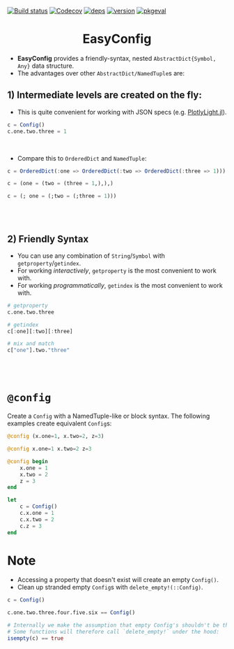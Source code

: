 [![Build status](https://github.com/joshday/EasyConfig.jl/workflows/CI/badge.svg)](https://github.com/joshday/EasyConfig.jl/actions?query=workflow%3ACI+branch%3Amaster)
[![Codecov](https://codecov.io/gh/joshday/EasyConfig.jl/branch/master/graph/badge.svg)](https://codecov.io/gh/joshday/EasyConfig.jl)
[![deps](https://juliahub.com/docs/EasyConfig/deps.svg)](https://juliahub.com/ui/Packages/EasyConfig/tMFix?t=2)
[![version](https://juliahub.com/docs/EasyConfig/version.svg)](https://juliahub.com/ui/Packages/EasyConfig/tMFix)
[![pkgeval](https://juliahub.com/docs/EasyConfig/pkgeval.svg)](https://juliahub.com/ui/Packages/EasyConfig/tMFix)


<h1 align="center">EasyConfig</h1>

- **EasyConfig** provides a friendly-syntax, nested `AbstractDict{Symbol, Any}` data structure.
- The advantages over other `AbstractDict/NamedTuple`s are:

## 1) Intermediate levels are created on the fly:

- This is quite convenient for working with JSON specs (e.g. [PlotlyLight.jl](https://github.com/JuliaComputing/PlotlyLight.jl)).


```julia
c = Config()
c.one.two.three = 1
```

<br>

- Compare this to `OrderedDict` and `NamedTuple`:

```julia
c = OrderedDict(:one => OrderedDict(:two => OrderedDict(:three => 1)))

c = (one = (two = (three = 1,),),)

c = (; one = (;two = (;three = 1)))
```

<br><br>

## 2) Friendly Syntax

- You can use any combination of `String`/`Symbol` with `getproperty`/`getindex`.
- For working *interactively*, `getproperty` is the most convenient to work with.
- For working *programmatically*, `getindex` is the most convenient to work with.

```julia
# getproperty
c.one.two.three

# getindex
c[:one][:two][:three]

# mix and match
c["one"].two."three"
```

<br><br>

# `@config`

Create a `Config` with a NamedTuple-like or block syntax. The following examples create equivalent `Config`s:

```julia
@config (x.one=1, x.two=2, z=3)

@config x.one=1 x.two=2 z=3

@config begin
    x.one = 1
    x.two = 2
    z = 3
end

let
    c = Config()
    c.x.one = 1
    c.x.two = 2
    c.z = 3
end
```


# Note

- Accessing a property that doesn't exist will create an empty `Config()`.
- Clean up stranded empty `Config`s with `delete_empty!(::Config)`.

```julia
c = Config()

c.one.two.three.four.five.six == Config()

# Internally we make the assumption that empty Config's shouldn't be there.
# Some functions will therefore call `delete_empty!` under the hood:
isempty(c) == true
```
